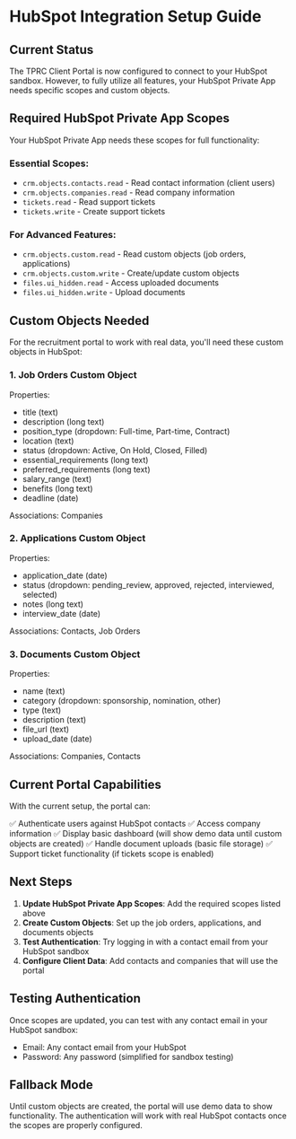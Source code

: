 # HubSpot Integration Setup Guide

## Current Status
The TPRC Client Portal is now configured to connect to your HubSpot sandbox. However, to fully utilize all features, your HubSpot Private App needs specific scopes and custom objects.

## Required HubSpot Private App Scopes

Your HubSpot Private App needs these scopes for full functionality:

### Essential Scopes:
- `crm.objects.contacts.read` - Read contact information (client users)
- `crm.objects.companies.read` - Read company information
- `tickets.read` - Read support tickets
- `tickets.write` - Create support tickets

### For Advanced Features:
- `crm.objects.custom.read` - Read custom objects (job orders, applications)
- `crm.objects.custom.write` - Create/update custom objects
- `files.ui_hidden.read` - Access uploaded documents
- `files.ui_hidden.write` - Upload documents

## Custom Objects Needed

For the recruitment portal to work with real data, you'll need these custom objects in HubSpot:

### 1. Job Orders Custom Object
Properties:
- title (text)
- description (long text)
- position_type (dropdown: Full-time, Part-time, Contract)
- location (text)
- status (dropdown: Active, On Hold, Closed, Filled)
- essential_requirements (long text)
- preferred_requirements (long text)
- salary_range (text)
- benefits (long text)
- deadline (date)

Associations: Companies

### 2. Applications Custom Object  
Properties:
- application_date (date)
- status (dropdown: pending_review, approved, rejected, interviewed, selected)
- notes (long text)
- interview_date (date)

Associations: Contacts, Job Orders

### 3. Documents Custom Object
Properties:
- name (text)
- category (dropdown: sponsorship, nomination, other)
- type (text)
- description (text)
- file_url (text)
- upload_date (date)

Associations: Companies, Contacts

## Current Portal Capabilities

With the current setup, the portal can:

✅ Authenticate users against HubSpot contacts
✅ Access company information
✅ Display basic dashboard (will show demo data until custom objects are created)
✅ Handle document uploads (basic file storage)
✅ Support ticket functionality (if tickets scope is enabled)

## Next Steps

1. **Update HubSpot Private App Scopes**: Add the required scopes listed above
2. **Create Custom Objects**: Set up the job orders, applications, and documents objects
3. **Test Authentication**: Try logging in with a contact email from your HubSpot sandbox
4. **Configure Client Data**: Add contacts and companies that will use the portal

## Testing Authentication

Once scopes are updated, you can test with any contact email in your HubSpot sandbox:
- Email: Any contact email from your HubSpot
- Password: Any password (simplified for sandbox testing)

## Fallback Mode

Until custom objects are created, the portal will use demo data to show functionality. The authentication will work with real HubSpot contacts once the scopes are properly configured.